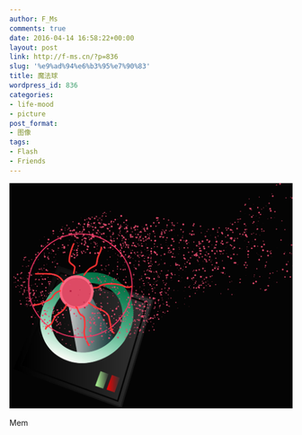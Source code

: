```yaml
---
author: F_Ms
comments: true
date: 2016-04-14 16:58:22+00:00
layout: post
link: http://f-ms.cn/?p=836
slug: '%e9%ad%94%e6%b3%95%e7%90%83'
title: 魔法球
wordpress_id: 836
categories:
- life-mood
- picture
post_format:
- 图像
tags:
- Flash
- Friends
---
```


![random (5)](/img/post/wp/2016/04/random-5.png)


Mem
